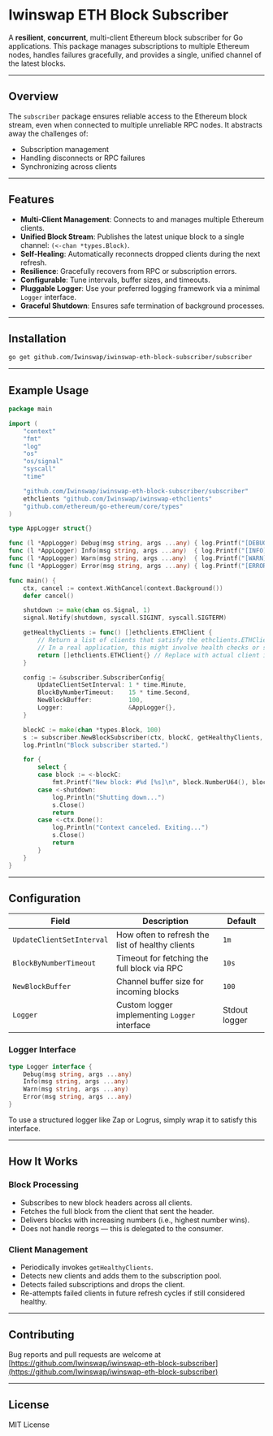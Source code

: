 # Iwinswap ETH Block Subscriber

A **resilient**, **concurrent**, multi-client Ethereum block subscriber for Go applications. This package manages subscriptions to multiple Ethereum nodes, handles failures gracefully, and provides a single, unified channel of the latest blocks.

---

## Overview

The `subscriber` package ensures reliable access to the Ethereum block stream, even when connected to multiple unreliable RPC nodes. It abstracts away the challenges of:

* Subscription management
* Handling disconnects or RPC failures
* Synchronizing across clients

---

## Features

* **Multi-Client Management**: Connects to and manages multiple Ethereum clients.
* **Unified Block Stream**: Publishes the latest unique block to a single channel: `(<-chan *types.Block)`.
* **Self-Healing**: Automatically reconnects dropped clients during the next refresh.
* **Resilience**: Gracefully recovers from RPC or subscription errors.
* **Configurable**: Tune intervals, buffer sizes, and timeouts.
* **Pluggable Logger**: Use your preferred logging framework via a minimal `Logger` interface.
* **Graceful Shutdown**: Ensures safe termination of background processes.

---

## Installation

```bash
go get github.com/Iwinswap/iwinswap-eth-block-subscriber/subscriber
```

---

## Example Usage

```go
package main

import (
	"context"
	"fmt"
	"log"
	"os"
	"os/signal"
	"syscall"
	"time"

	"github.com/Iwinswap/iwinswap-eth-block-subscriber/subscriber"
	ethclients "github.com/Iwinswap/iwinswap-ethclients"
	"github.com/ethereum/go-ethereum/core/types"
)

type AppLogger struct{}

func (l *AppLogger) Debug(msg string, args ...any) { log.Printf("[DEBUG] "+msg, args...) }
func (l *AppLogger) Info(msg string, args ...any)  { log.Printf("[INFO] "+msg, args...) }
func (l *AppLogger) Warn(msg string, args ...any)  { log.Printf("[WARN] "+msg, args...) }
func (l *AppLogger) Error(msg string, args ...any) { log.Printf("[ERROR] "+msg, args...) }

func main() {
	ctx, cancel := context.WithCancel(context.Background())
	defer cancel()

	shutdown := make(chan os.Signal, 1)
	signal.Notify(shutdown, syscall.SIGINT, syscall.SIGTERM)

	getHealthyClients := func() []ethclients.ETHClient {
		// Return a list of clients that satisfy the ethclients.ETHClient interface.
		// In a real application, this might involve health checks or service discovery.
		return []ethclients.ETHClient{} // Replace with actual client instances
	}

	config := &subscriber.SubscriberConfig{
		UpdateClientSetInterval: 1 * time.Minute,
		BlockByNumberTimeout:    15 * time.Second,
		NewBlockBuffer:          100,
		Logger:                  &AppLogger{},
	}

    blockC := make(chan *types.Block, 100)
	s := subscriber.NewBlockSubscriber(ctx, blockC, getHealthyClients, config)
	log.Println("Block subscriber started.")

	for {
		select {
		case block := <-blockC:
			fmt.Printf("New block: #%d [%s]\n", block.NumberU64(), block.Hash().Hex())
		case <-shutdown:
			log.Println("Shutting down...")
			s.Close()
			return
		case <-ctx.Done():
			log.Println("Context canceled. Exiting...")
			s.Close()
			return
		}
	}
}
```

---

## Configuration

| Field                     | Description                                      | Default       |
| ------------------------- | ------------------------------------------------ | ------------- |
| `UpdateClientSetInterval` | How often to refresh the list of healthy clients | `1m`          |
| `BlockByNumberTimeout`    | Timeout for fetching the full block via RPC      | `10s`         |
| `NewBlockBuffer`          | Channel buffer size for incoming blocks          | `100`         |
| `Logger`                  | Custom logger implementing `Logger` interface    | Stdout logger |

### Logger Interface

```go
type Logger interface {
	Debug(msg string, args ...any)
	Info(msg string, args ...any)
	Warn(msg string, args ...any)
	Error(msg string, args ...any)
}
```

To use a structured logger like Zap or Logrus, simply wrap it to satisfy this interface.

---

## How It Works

### Block Processing

* Subscribes to new block headers across all clients.
* Fetches the full block from the client that sent the header.
* Delivers blocks with increasing numbers (i.e., highest number wins).
* Does not handle reorgs — this is delegated to the consumer.

### Client Management

* Periodically invokes `getHealthyClients`.
* Detects new clients and adds them to the subscription pool.
* Detects failed subscriptions and drops the client.
* Re-attempts failed clients in future refresh cycles if still considered healthy.

---

## Contributing

Bug reports and pull requests are welcome at
[https://github.com/Iwinswap/iwinswap-eth-block-subscriber](https://github.com/Iwinswap/iwinswap-eth-block-subscriber)

---

## License

MIT License

